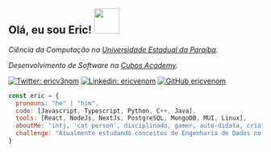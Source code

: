 <h2> Olá, eu sou Eric! <img src="https://media.giphy.com/media/mGcNjsfWAjY5AEZNw6/giphy.gif" width="50"></h2>

<p><em>Ciência da Computação na <a href="https://uepb.edu.br">Universidade Estadual da Paraíba</a>.</em>
<p><em>Desenvolvimento de Software na <a href="https://cubos.academy">Cubos Academy</a>.</em>

[![Twitter: ericv3nom](https://img.shields.io/twitter/follow/ericv3nom?style=social)](https://twitter.com/ericv3nom)
[![Linkedin: ericvenom](https://img.shields.io/badge/-ericvenom-blue?style=flat-square&logo=Linkedin&logoColor=white&link=https://www.linkedin.com/in/ericvenom/)](https://www.linkedin.com/in/thaianebraga/)
[![GitHub ericvenom](https://img.shields.io/github/followers/ericvenom?label=follow&style=social)](https://github.com/ericvenom)

```javascript
const eric = {
  pronouns: "he" | "him",
  code: [Javascript, Typescript, Python, C++, Java],
  tools: [React, NodeJs, NextJs, PostgreSQL, MongoDB, MUI, Linux],
  aboutMe: "intj, 'cat person', disciplinado, gamer, auto-didata, criativo",
  challenge: "Atualmente estudando conceitos de Engenharia de Dados no estágio da Compass UOL (Data & Analytics - AWS)"
}
```
